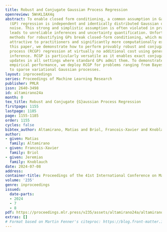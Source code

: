```yaml
---
title: Robust and Conjugate Gaussian Process Regression
openreview: 5WnKLIAX4q
abstract: To enable closed form conditioning, a common assumption in Gaussian process
  (GP) regression is independent and identically distributed Gaussian observation
  noise. This strong and simplistic assumption is often violated in practice, which
  leads to unreliable inferences and uncertainty quantification. Unfortunately, existing
  methods for robustifying GPs break closed-form conditioning, which makes them less
  attractive to practitioners and significantly more computationally expensive. In
  this paper, we demonstrate how to perform provably robust and conjugate Gaussian
  process (RCGP) regression at virtually no additional cost using generalised Bayesian
  inference. RCGP is particularly versatile as it enables exact conjugate closed form
  updates in all settings where standard GPs admit them. To demonstrate its strong
  empirical performance, we deploy RCGP for problems ranging from Bayesian optimisation
  to sparse variational Gaussian processes.
layout: inproceedings
series: Proceedings of Machine Learning Research
publisher: PMLR
issn: 2640-3498
id: altamirano24a
month: 0
tex_title: Robust and Conjugate {G}aussian Process Regression
firstpage: 1155
lastpage: 1185
page: 1155-1185
order: 1155
cycles: false
bibtex_author: Altamirano, Matias and Briol, Francois-Xavier and Knoblauch, Jeremias
author:
- given: Matias
  family: Altamirano
- given: Francois-Xavier
  family: Briol
- given: Jeremias
  family: Knoblauch
date: 2024-07-08
address:
container-title: Proceedings of the 41st International Conference on Machine Learning
volume: '235'
genre: inproceedings
issued:
  date-parts:
  - 2024
  - 7
  - 8
pdf: https://proceedings.mlr.press/v235/assets/altamirano24a/altamirano24a.pdf
extras: []
# Format based on Martin Fenner's citeproc: https://blog.front-matter.io/posts/citeproc-yaml-for-bibliographies/
---
```

